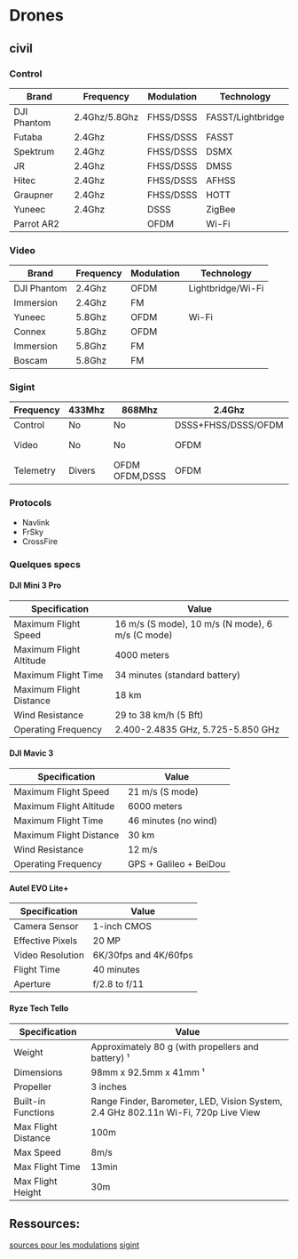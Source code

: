 # Drones

## civil

### Control

| Brand | Frequency | Modulation | Technology |
|-----|--------|---------|-------|
| DJI Phantom | 2.4Ghz/5.8Ghz | FHSS/DSSS | FASST/Lightbridge |
| Futaba | 2.4Ghz | FHSS/DSSS | FASST |
| Spektrum | 2.4Ghz | FHSS/DSSS | DSMX |
| JR | 2.4Ghz | FHSS/DSSS | DMSS |
| Hitec | 2.4Ghz | FHSS/DSSS | AFHSS |
| Graupner | 2.4Ghz | FHSS/DSSS | HOTT |
| Yuneec | 2.4Ghz | DSSS | ZigBee |
| Parrot AR2 | | OFDM | Wi-Fi |

### Video

| Brand | Frequency | Modulation | Technology |
|-----|--------|---------|-------|
| DJI Phantom | 2.4Ghz | OFDM | Lightbridge/Wi-Fi |
| Immersion | 2.4Ghz | FM ||
| Yuneec | 5.8Ghz | OFDM | Wi-Fi |
| Connex | 5.8Ghz | OFDM ||
| Immersion | 5.8Ghz | FM ||
| Boscam | 5.8Ghz | FM ||

### Sigint

| Frequency | 433Mhz | 868Mhz | 2.4Ghz | 5Ghz |
|-----|--------|---------|-------|-----|
| Control | No | No | DSSS+FHSS/DSSS/OFDM | OFDM |
| Video | No | No | OFDM | OFDM, FM |
| Telemetry | Divers | OFDM OFDM,DSSS | OFDM |

### Protocols

* Navlink
* FrSky
* CrossFire

### Quelques specs

#### DJI Mini 3 Pro

| Specification | Value |
| --- | --- |
| Maximum Flight Speed | 16 m/s (S mode), 10 m/s (N mode), 6 m/s (C mode)  |
| Maximum Flight Altitude | 4000 meters  |
| Maximum Flight Time | 34 minutes (standard battery)  |
| Maximum Flight Distance | 18 km  |
| Wind Resistance | 29 to 38 km/h (5 Bft)  |
| Operating Frequency | 2.400-2.4835 GHz, 5.725-5.850 GHz  |

#### DJI Mavic 3

| Specification | Value |
| --- | --- |
| Maximum Flight Speed | 21 m/s (S mode)  |
| Maximum Flight Altitude | 6000 meters  |
| Maximum Flight Time | 46 minutes (no wind)  |
| Maximum Flight Distance | 30 km  |
| Wind Resistance | 12 m/s  |
| Operating Frequency | GPS + Galileo + BeiDou  |

#### Autel EVO Lite+

| Specification | Value |
| --- | --- |
| Camera Sensor | 1-inch CMOS  |
| Effective Pixels | 20 MP  |
| Video Resolution | 6K/30fps and 4K/60fps  |
| Flight Time | 40 minutes  |
| Aperture | f/2.8 to f/11  |


#### Ryze Tech Tello

| Specification | Value |
| --- | --- |
| Weight | Approximately 80 g (with propellers and battery) ¹ |
| Dimensions | 98mm x 92.5mm x 41mm ¹ |
| Propeller | 3 inches  |
| Built-in Functions | Range Finder, Barometer, LED, Vision System, 2.4 GHz 802.11n Wi-Fi, 720p Live View  |
| Max Flight Distance | 100m  |
| Max Speed | 8m/s  |
| Max Flight Time | 13min  |
| Max Flight Height | 30m  |

## Ressources:

[sources pour les modulations](https://digitalcommons.odu.edu/cgi/viewcontent.cgi?article=1161&context=ece_etds)
[sigint](https://www.sigidwiki.com/wiki/Quadcopter_Telemetry_Signal)

